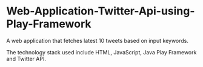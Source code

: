 # Web-Application-Twitter-Api-using-Play-Framework

A web application that fetches latest 10 tweets based on input keywords.

The technology stack used include HTML, JavaScript, Java Play Framework and Twitter API.

## 

